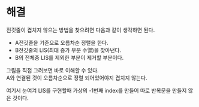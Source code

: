 # 해결
전깃줄이 겹치지 않으는 방법을 찾으려면 다음과 같이 생각하면 된다.
- A전깃줄을 기준으로 오름차순 정렬을 한다.
- B전깃줄의 LIS(최대 증가 부분 수열)을 찾아낸다. 
- B의 전체중 LIS를 제외한 부분이 제거할 부분이다.

그림을 직접 그려보면 바로 이해할 수 있다.  
A와 연결된 것이 오름차순으로 정렬 되어있어야지 겹치지 않는다.

여기서 눈여겨  LIS를 구현할때 가상의 -1번째 index를 만들어 따로 반복문을 만들지 않은 것이다.

